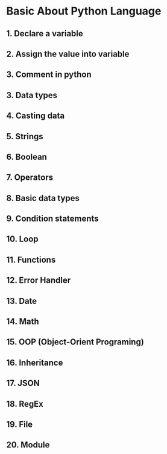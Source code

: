 # Basic About Python Language

## 1. Declare a variable


## 2. Assign the value into variable

## 3. Comment in python

## 3. Data types

## 4. Casting data

## 5. Strings

## 6. Boolean

## 7. Operators

## 8. Basic data types

## 9. Condition statements

## 10. Loop

## 11. Functions

## 12. Error Handler

## 13. Date

## 14. Math




## 15. OOP (Object-Orient Programing)

## 16. Inheritance

## 17. JSON

## 18. RegEx

## 19. File

## 20. Module


